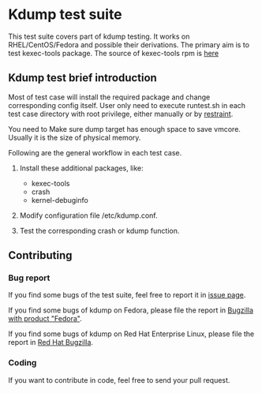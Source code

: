 # Kdump test suite

This test suite covers part of kdump testing. It works on RHEL/CentOS/Fedora and possible their derivations.
The primary aim is to test kexec-tools package.
The source of kexec-tools rpm is [here](http://pkgs.fedoraproject.org/cgit/rpms/kexec-tools.git)

## Kdump test brief introduction
Most of test case will install the required package and change corresponding config itself. User only need to execute runtest.sh in each test case directory with root privilege, either manually or by [restraint](http://restraint.readthedocs.io).

You need to  Make sure dump target has enough space to save vmcore. Usually it is the size of physical memory.

Following are the general workflow in each test case.

1. Install these additional packages, like:
    * kexec-tools
    * crash
    * kernel-debuginfo

2. Modify configuration file /etc/kdump.conf.

3. Test the corresponding crash or kdump function.

## Contributing
### Bug report
If you find some bugs of the test suite, feel free to report it in [issue page](https://github.com/kdump-test/kdump-test/issues).

If you find some bugs of kdump on Fedora, please file the report in [Bugzilla with product "Fedora"](https://bugzilla.redhat.com/enter_bug.cgi?product=Fedora).

If you find some bugs of kdump on Red Hat Enterprise Linux, please file the report in [Red Hat Bugzilla](https://bugzilla.redhat.com/enter_bug.cgi?classification=Red%20Hat).

### Coding
If you want to contribute in code, feel free to send your pull request.
